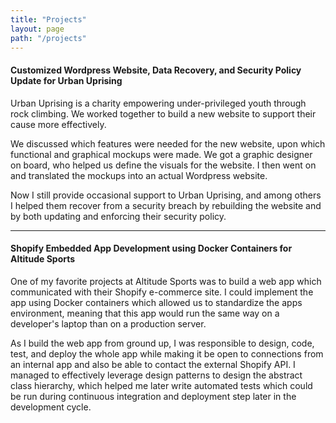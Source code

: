```yaml
---
title: "Projects"
layout: page
path: "/projects"
---
```


#### Customized Wordpress Website, Data Recovery, and Security Policy Update for Urban Uprising 

Urban Uprising is a charity empowering under-privileged youth through rock climbing. 
We worked together to build a new website to support their cause more effectively.

We discussed which features were needed for the new website, upon which functional and graphical mockups were made. 
We got a graphic designer on board, who helped us define the visuals for the website. I then went on and translated the mockups into an actual Wordpress website.

Now I still provide occasional support to Urban Uprising, and among others I helped them recover from a security breach by rebuilding the website and by both updating and enforcing their security policy.   

___

#### Shopify Embedded App Development using Docker Containers for Altitude Sports

One of my favorite projects at Altitude Sports was to build a web app which communicated with their Shopify e-commerce site. I could implement the app using Docker containers which allowed us to standardize the apps environment, meaning that this app would run the same way on a developer's laptop than on a production server.

As I build the web app from ground up, I was responsible to design, code, test, and deploy the whole app while making it be open to connections from an internal app and also be able to contact the external Shopify API. I managed to effectively leverage design patterns to design the abstract class hierarchy, which helped me later write automated tests which could be run during continuous integration and deployment step later in the development cycle.


